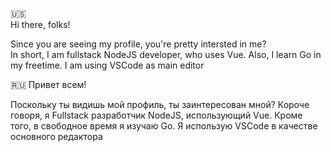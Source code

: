:us:  
Hi there, folks!

Since you are seeing my profile, you're pretty intersted in me?  
In short, I am fullstack NodeJS developer, who uses Vue. Also, I learn Go in my freetime. I am using VSCode as main editor

:ru:
Привет всем!

Поскольку ты видишь мой профиль, ты заинтересован мной?
Короче говоря, я Fullstack разработчик NodeJS, использующий Vue. Кроме того, в свободное время я изучаю Go. Я использую VSCode в качестве основного редактора
